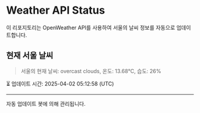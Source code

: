 
# Weather API Status

이 리포지토리는 OpenWeather API를 사용하여 서울의 날씨 정보를 자동으로 업데이트합니다.

## 현재 서울 날씨
> 서울의 현재 날씨: overcast clouds, 온도: 13.68°C, 습도: 26%

⏳ 업데이트 시간: 2025-04-02 05:12:58 (UTC)

---
자동 업데이트 봇에 의해 관리됩니다.
